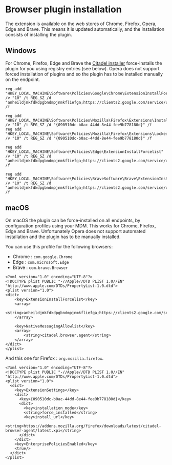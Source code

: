 # Browser plugin installation
The extension is available on the web stores of Chrome, Firefox, Opera, Edge and Brave. This means it is updated automatically, and the installation consists of installing the plugin.


## Windows
For Chrome, Firefox, Edge and Brave the [Citadel installer](https://github.com/avanwouwe/citadel-browser-agent/releases/latest) force-installs the plugin for you using registry entries (see below). Opera does not support forced installation of plugins and so the plugin has to be installed manually on the endpoint.

```
reg add "HKEY_LOCAL_MACHINE\Software\Policies\Google\Chrome\ExtensionInstallForcelist" /v "10" /t REG_SZ /d "anheildjmkfdkdpgbndmpjnmkfliefga;https://clients2.google.com/service/update2/crx" /f

reg add "HKEY_LOCAL_MACHINE\Software\Policies\Mozilla\Firefox\Extensions\Install" /v "10" /t REG_SZ /d "{090510dc-b0ac-44dd-8e44-fee9b778180d}" /f
reg add "HKEY_LOCAL_MACHINE\Software\Policies\Mozilla\Firefox\Extensions\Locked" /v "10" /t REG_SZ /d "{090510dc-b0ac-44dd-8e44-fee9b778180d}" /f

reg add "HKEY_LOCAL_MACHINE\Software\Policies\Edge\ExtensionInstallForcelist" /v "10" /t REG_SZ /d "anheildjmkfdkdpgbndmpjnmkfliefga;https://clients2.google.com/service/update2/crx" /f

reg add "HKEY_LOCAL_MACHINE\Software\Policies\BraveSoftware\Brave\ExtensionInstallForcelist" /v "10" /t REG_SZ /d "anheildjmkfdkdpgbndmpjnmkfliefga;https://clients2.google.com/service/update2/crx" /f
```


## macOS
On macOS the plugin can be force-installed on all endpoints, by configuration profiles using your MDM. This works for Chrome, Firefox, Edge and Brave. Unfortunately Opera does not support automated installation and the plugin has to be manually installed.

You can use this profile for the following browsers:
* Chrome : `com.google.Chrome`
* Edge : `com.microsoft.Edge` 
* Brave : `com.brave.Browser`

```
<?xml version="1.0" encoding="UTF-8"?>
<!DOCTYPE plist PUBLIC "-//Apple//DTD PLIST 1.0//EN" "http://www.apple.com/DTDs/PropertyList-1.0.dtd">
<plist version="1.0">
<dict>
    <key>ExtensionInstallForcelist</key>
    <array>
        <string>anheildjmkfdkdpgbndmpjnmkfliefga;https://clients2.google.com/service/update2/crx</string>
    </array>
    
    <key>NativeMessagingAllowlist</key>
    <array>
        <string>citadel.browser.agent</string>
    </array>
</dict>
</plist>
```

And this one for Firefox : `org.mozilla.firefox`.
```
<?xml version="1.0" encoding="UTF-8"?>
<!DOCTYPE plist PUBLIC "-//Apple//DTD PLIST 1.0//EN" "http://www.apple.com/DTDs/PropertyList-1.0.dtd">
<plist version="1.0">
  <dict>
    <key>ExtensionSettings</key>
    <dict>
      <key>{090510dc-b0ac-44dd-8e44-fee9b778180d}</key>
      <dict>
        <key>installation_mode</key>
        <string>force_installed</string>
        <key>install_url</key>
        <string>https://addons.mozilla.org/firefox/downloads/latest/citadel-browser-agent/latest.xpi</string>
      </dict>
    </dict>
    <key>EnterprisePoliciesEnabled</key>
    <true/>
  </dict>
</plist>
```


